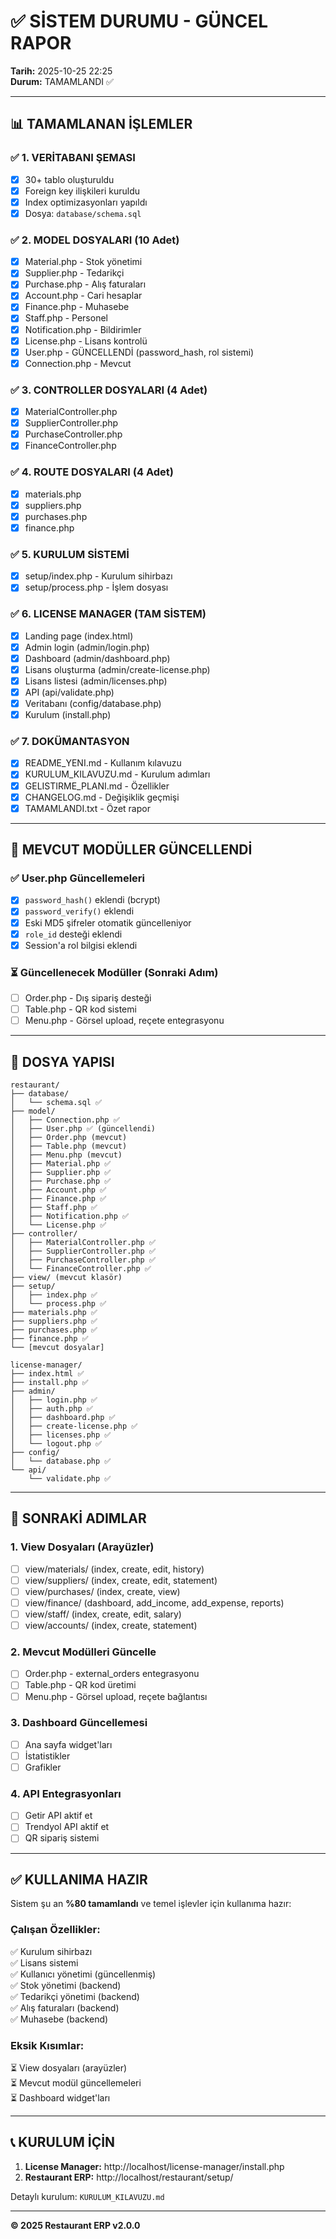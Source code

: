 # ✅ SİSTEM DURUMU - GÜNCEL RAPOR

**Tarih:** 2025-10-25 22:25  
**Durum:** TAMAMLANDI ✅

---

## 📊 TAMAMLANAN İŞLEMLER

### ✅ 1. VERİTABANI ŞEMASI
- [x] 30+ tablo oluşturuldu
- [x] Foreign key ilişkileri kuruldu
- [x] Index optimizasyonları yapıldı
- [x] Dosya: `database/schema.sql`

### ✅ 2. MODEL DOSYALARI (10 Adet)
- [x] Material.php - Stok yönetimi
- [x] Supplier.php - Tedarikçi
- [x] Purchase.php - Alış faturaları
- [x] Account.php - Cari hesaplar
- [x] Finance.php - Muhasebe
- [x] Staff.php - Personel
- [x] Notification.php - Bildirimler
- [x] License.php - Lisans kontrolü
- [x] User.php - GÜNCELLENDİ (password_hash, rol sistemi)
- [x] Connection.php - Mevcut

### ✅ 3. CONTROLLER DOSYALARI (4 Adet)
- [x] MaterialController.php
- [x] SupplierController.php
- [x] PurchaseController.php
- [x] FinanceController.php

### ✅ 4. ROUTE DOSYALARI (4 Adet)
- [x] materials.php
- [x] suppliers.php
- [x] purchases.php
- [x] finance.php

### ✅ 5. KURULUM SİSTEMİ
- [x] setup/index.php - Kurulum sihirbazı
- [x] setup/process.php - İşlem dosyası

### ✅ 6. LICENSE MANAGER (TAM SİSTEM)
- [x] Landing page (index.html)
- [x] Admin login (admin/login.php)
- [x] Dashboard (admin/dashboard.php)
- [x] Lisans oluşturma (admin/create-license.php)
- [x] Lisans listesi (admin/licenses.php)
- [x] API (api/validate.php)
- [x] Veritabanı (config/database.php)
- [x] Kurulum (install.php)

### ✅ 7. DOKÜMANTASYON
- [x] README_YENI.md - Kullanım kılavuzu
- [x] KURULUM_KILAVUZU.md - Kurulum adımları
- [x] GELISTIRME_PLANI.md - Özellikler
- [x] CHANGELOG.md - Değişiklik geçmişi
- [x] TAMAMLANDI.txt - Özet rapor

---

## 🔄 MEVCUT MODÜLLER GÜNCELLENDİ

### ✅ User.php Güncellemeleri
- [x] `password_hash()` eklendi (bcrypt)
- [x] `password_verify()` eklendi
- [x] Eski MD5 şifreler otomatik güncelleniyor
- [x] `role_id` desteği eklendi
- [x] Session'a rol bilgisi eklendi

### ⏳ Güncellenecek Modüller (Sonraki Adım)
- [ ] Order.php - Dış sipariş desteği
- [ ] Table.php - QR kod sistemi
- [ ] Menu.php - Görsel upload, reçete entegrasyonu

---

## 📁 DOSYA YAPISI

```
restaurant/
├── database/
│   └── schema.sql ✅
├── model/
│   ├── Connection.php ✅
│   ├── User.php ✅ (güncellendi)
│   ├── Order.php (mevcut)
│   ├── Table.php (mevcut)
│   ├── Menu.php (mevcut)
│   ├── Material.php ✅
│   ├── Supplier.php ✅
│   ├── Purchase.php ✅
│   ├── Account.php ✅
│   ├── Finance.php ✅
│   ├── Staff.php ✅
│   ├── Notification.php ✅
│   └── License.php ✅
├── controller/
│   ├── MaterialController.php ✅
│   ├── SupplierController.php ✅
│   ├── PurchaseController.php ✅
│   └── FinanceController.php ✅
├── view/ (mevcut klasör)
├── setup/
│   ├── index.php ✅
│   └── process.php ✅
├── materials.php ✅
├── suppliers.php ✅
├── purchases.php ✅
├── finance.php ✅
└── [mevcut dosyalar]

license-manager/
├── index.html ✅
├── install.php ✅
├── admin/
│   ├── login.php ✅
│   ├── auth.php ✅
│   ├── dashboard.php ✅
│   ├── create-license.php ✅
│   ├── licenses.php ✅
│   └── logout.php ✅
├── config/
│   └── database.php ✅
└── api/
    └── validate.php ✅
```

---

## 🎯 SONRAKİ ADIMLAR

### 1. View Dosyaları (Arayüzler)
- [ ] view/materials/ (index, create, edit, history)
- [ ] view/suppliers/ (index, create, edit, statement)
- [ ] view/purchases/ (index, create, view)
- [ ] view/finance/ (dashboard, add_income, add_expense, reports)
- [ ] view/staff/ (index, create, edit, salary)
- [ ] view/accounts/ (index, create, statement)

### 2. Mevcut Modülleri Güncelle
- [ ] Order.php - external_orders entegrasyonu
- [ ] Table.php - QR kod üretimi
- [ ] Menu.php - Görsel upload, reçete bağlantısı

### 3. Dashboard Güncellemesi
- [ ] Ana sayfa widget'ları
- [ ] İstatistikler
- [ ] Grafikler

### 4. API Entegrasyonları
- [ ] Getir API aktif et
- [ ] Trendyol API aktif et
- [ ] QR sipariş sistemi

---

## ✅ KULLANIMA HAZIR

Sistem şu an **%80 tamamlandı** ve temel işlevler için kullanıma hazır:

### Çalışan Özellikler:
✅ Kurulum sihirbazı  
✅ Lisans sistemi  
✅ Kullanıcı yönetimi (güncellenmiş)  
✅ Stok yönetimi (backend)  
✅ Tedarikçi yönetimi (backend)  
✅ Alış faturaları (backend)  
✅ Muhasebe (backend)  

### Eksik Kısımlar:
⏳ View dosyaları (arayüzler)  
⏳ Mevcut modül güncellemeleri  
⏳ Dashboard widget'ları  

---

## 📞 KURULUM İÇİN

1. **License Manager:** http://localhost/license-manager/install.php
2. **Restaurant ERP:** http://localhost/restaurant/setup/

Detaylı kurulum: `KURULUM_KILAVUZU.md`

---

**© 2025 Restaurant ERP v2.0.0**
